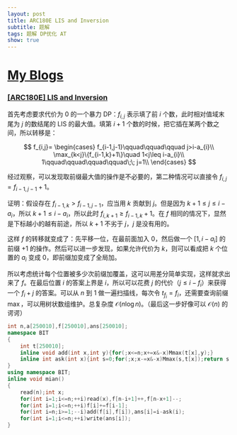 ```yaml
---
layout: post
title: ARC180E LIS and Inversion
subtitle: 题解
tags: 题解 DP优化 AT
show: true
---
```


# [My Blogs](https://www.cnblogs.com/WrongAnswer90/p/18381998)

### [[ARC180E] LIS and Inversion](https://www.luogu.com.cn/problem/AT_arc180_e)

首先考虑要求代价为 $0$ 的一个暴力 DP：$f_{i,j}$ 表示填了前 $i$ 个数，此时相对值域末尾为 $j$ 的数结尾的 LIS 的最大值。填第 $i+1$ 个数的时候，把它插在某两个数之间，所以转移是：

$$
f_{i,j}=
\begin{cases}
f_{i-1,j-1}\qquad\qquad\qquad j>i-a_{i}\\
\max_{k<j}\{f_{i-1,k}+1\}\quad 1<j\leq i-a_{i}\\
1\qquad\qquad\qquad\qquad\;\; j=1\\
\end{cases}
$$

经过观察，可以发现取前缀最大值的操作是不必要的，第二种情况可以直接令 $f_{i,j}=f_{i-1,j-1}+1$。

证明：假设存在 $f_{i-1,k}>f_{i-1,j-1}$，应当用 $k$ 贡献到 $j$。但是因为 $k+1\leq j\leq i-a_i$，所以 $k+1\leq i-a_i$，所以此时 $f_{i,k+1}\geq f_{i-1,k}+1$。在 $f$ 相同的情况下，显然是下标越小的越有前途，所以 $k+1$ 不劣于 $j$，$j$ 是没有用的。

这样 $f$ 的转移就变成了：先平移一位，在最前面加入 $0$，然后做一个 $[1,i-a_i]$ 的前缀 $+1$ 的操作。然后可以进一步发现，如果允许代价为 $k$，则可以看成把 $k$ 个位置的 $a_i$ 变成 $0$，即前缀加变成了全局加。

所以考虑统计每个位置被多少次前缀加覆盖，这可以用差分简单实现，这样就求出来了 $f$。在最后位置 $i$ 的答案上界是 $i$，所以可以花费 $j$ 的代价（$j\leq i-f_i$）来获得一个 $f_i+j$ 的答案。可以从 $n$ 到 $1$ 做一遍扫描线，每次令 $t_{f_i}=f_i$，还需要查询前缀 $\max$，可以用树状数组维护。总复杂度 $\mathcal O(n\log n)$。（最后这一步好像可以 $\mathcal O(n)$ 的谔谔）

```cpp
int n,a[250010],f[250010],ans[250010];
namespace BIT
{
	int t[250010];
	inline void add(int x,int y){for(;x<=n;x+=x&-x)Mmax(t[x],y);}
	inline int ask(int x){int s=0;for(;x;x-=x&-x)Mmax(s,t[x]);return s;}
}
using namespace BIT;
inline void mian()
{
	read(n);int x;
	for(int i=1;i<=n;++i)read(x),f[n-i+1]++,f[n-x+1]--;
	for(int i=1;i<=n;++i)f[i]+=f[i-1];
	for(int i=n;i>=1;--i)add(f[i],f[i]),ans[i]=i-ask(i);
	for(int i=1;i<=n;++i)write(ans[i]);
}
```